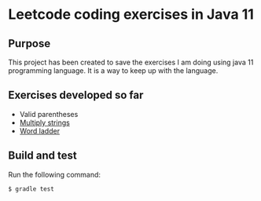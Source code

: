 # Leetcode coding exercises in Java 11

## Purpose
This project has been created to save the exercises I am doing using java 11 programming language. It is a way 
to keep up with the language.

## Exercises developed so far
* Valid parentheses
* [Multiply strings](https://leetcode.com/problems/multiply-strings/)
* [Word ladder](https://leetcode.com/problems/word-ladder/)

## Build and test

Run the following command:

```
$ gradle test
```